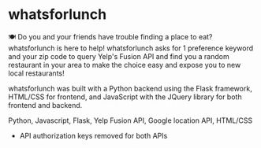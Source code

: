 # whatsforlunch

🍽️ Do you and your friends have trouble finding a place to eat? whatsforlunch is here to help! whatsforlunch asks for 1 preference keyword and your zip code to query Yelp's Fusion API and find you a random restaurant in your area to make the choice easy and expose you to new local restaurants!

whatsforlunch was built with a Python backend using the Flask framework, HTML/CSS for frontend, and JavaScript with the JQuery library for both frontend and backend. 

Python, Javascript, Flask, Yelp Fusion API, Google location API, HTML/CSS
* API authorization keys removed for both APIs 
